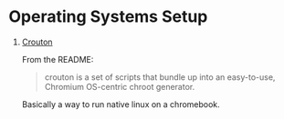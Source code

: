 # Operating Systems Setup

1. [Crouton](https://github.com/dnschneid/crouton)
   
   From the README:
   >crouton is a set of scripts that bundle up into an easy-to-use, 
   Chromium OS-centric chroot generator.
   
   Basically a way to run native linux on a chromebook.
